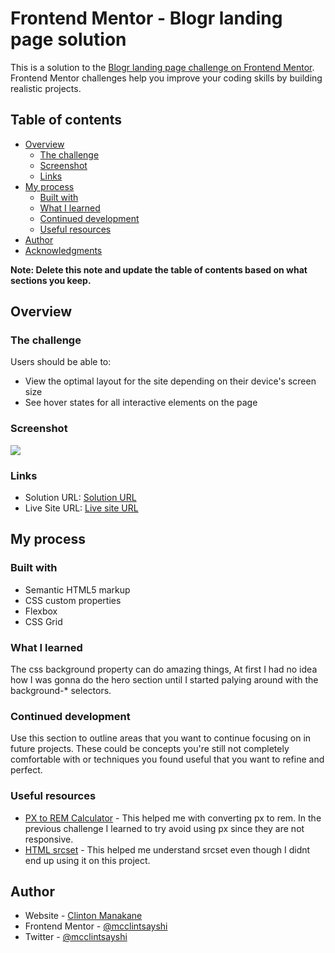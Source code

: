 # Frontend Mentor - Blogr landing page solution

This is a solution to the [Blogr landing page challenge on Frontend Mentor](https://www.frontendmentor.io/challenges/blogr-landing-page-EX2RLAApP). Frontend Mentor challenges help you improve your coding skills by building realistic projects.

## Table of contents

- [Overview](#overview)
  - [The challenge](#the-challenge)
  - [Screenshot](#screenshot)
  - [Links](#links)
- [My process](#my-process)
  - [Built with](#built-with)
  - [What I learned](#what-i-learned)
  - [Continued development](#continued-development)
  - [Useful resources](#useful-resources)
- [Author](#author)
- [Acknowledgments](#acknowledgments)

**Note: Delete this note and update the table of contents based on what sections you keep.**

## Overview

### The challenge

Users should be able to:

- View the optimal layout for the site depending on their device's screen size
- See hover states for all interactive elements on the page

### Screenshot

![](./screenshot.jpg)

### Links

- Solution URL: [Solution URL](https://github.com/mcclintsayshi/blogr-landing-page-main)
- Live Site URL: [Live site URL](https://mcclintsayshi.github.io/blogr-landing-page-main)

## My process

### Built with

- Semantic HTML5 markup
- CSS custom properties
- Flexbox
- CSS Grid

### What I learned

The css background property can do amazing things, At first I had no idea how I was gonna do the hero section until I started palying around with the background-\* selectors.

### Continued development

Use this section to outline areas that you want to continue focusing on in future projects. These could be concepts you're still not completely comfortable with or techniques you found useful that you want to refine and perfect.

### Useful resources

- [PX to REM Calculator](https://daniellamb.com/experiments/px-to-rem-calc/) - This helped me with converting px to rem. In the previous challenge I learned to try avoid using px since they are not responsive.
- [HTML srcset](https://www.smashingmagazine.com/2014/05/responsive-images-done-right-guide-picture-srcset/) - This helped me understand srcset even though I didnt end up using it on this project.

## Author

- Website - [Clinton Manakane](mcclintsayshi.github.io)
- Frontend Mentor - [@mcclintsayshi](https://www.frontendmentor.io/profile/mcclintsayshi)
- Twitter - [@mcclintsayshi](https://www.twitter.com/mcclintsayshi)
